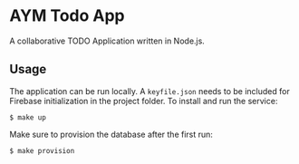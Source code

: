 # AYM Todo App

A collaborative TODO Application written in Node.js.

## Usage

The application can be run locally. A `keyfile.json` needs to be included for Firebase initialization in the project folder. To install and run the service:

```
$ make up
```

Make sure to provision the database after the first run:

```
$ make provision
```

